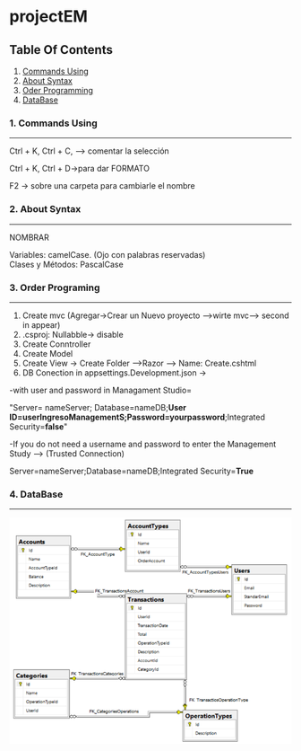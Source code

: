 # projectEM

## Table Of Contents
1. [Commands Using](#comands)
2. [About Syntax](#syntax)
3. [Oder Programming](#steps)
4. [DataBase](#results)

<a name="comands"></a>
### 1. Commands Using 
***
Ctrl + K, Ctrl + C, --> comentar la selección   


Ctrl + K, Ctrl + D→para dar FORMATO  


F2 → sobre una carpeta para cambiarle el nombre  

<a name="syntax"></a>
### 2. About Syntax
***
NOMBRAR   


Variables: camelCase. (Ojo con palabras reservadas)  
Clases y Métodos: PascalCase  

<a name="steps"></a>
### 3. Order Programing
***
1. Create mvc (Agregar->Crear un Nuevo proyecto -->wirte mvc--> second in appear)
2. .csproj: Nullabble-> disable
3. Create Conntroller
4. Create Model
5. Create View -> Create Folder -->Razor --> Name: Create.cshtml
6. DB Conection in appsettings.Development.json -> 


 -with user and password in Managament Studio= 


 "Server= nameServer; Database=nameDB;**User ID=userIngresoManagementS;Password=yourpassword**;Integrated Security=**false**" 


 -If you do not need a username and password to enter the Management Study --> (Trusted Connection) 


 Server=nameServer;Database=nameDB;Integrated Security=**True** 
 
  <a name="results"></a>
### 4. DataBase
***

![Image text](https://github.com/ingenieraLesly/EconomicMangamentNET/blob/img/EconomicManagementAPP/wwwroot/img/db_relation.png)
